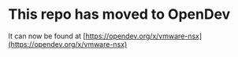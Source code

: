 # This repo has moved to OpenDev

It can now be found at [https://opendev.org/x/vmware-nsx](https://opendev.org/x/vmware-nsx)
